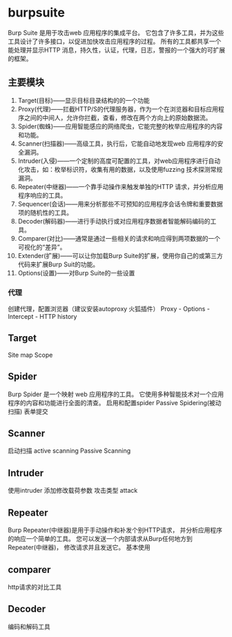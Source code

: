 # burpsuite
Burp Suite 是用于攻击web 应用程序的集成平台。
它包含了许多工具，并为这些工具设计了许多接口，以促进加快攻击应用程序的过程。
所有的工具都共享一个能处理并显示HTTP 消息，持久性，认证，代理，日志，警报的一个强大的可扩展的框架。

## 主要模块
1. Target(目标)——显示目标目录结构的的一个功能
2. Proxy(代理)——拦截HTTP/S的代理服务器，作为一个在浏览器和目标应用程序之间的中间人，允许你拦截，查看，修改在两个方向上的原始数据流。
3. Spider(蜘蛛)——应用智能感应的网络爬虫，它能完整的枚举应用程序的内容和功能。
4. Scanner(扫描器)——高级工具，执行后，它能自动地发现web 应用程序的安全漏洞。
5. Intruder(入侵)——一个定制的高度可配置的工具，对web应用程序进行自动化攻击，如：枚举标识符，收集有用的数据，以及使用fuzzing 技术探测常规漏洞。
6. Repeater(中继器)——一个靠手动操作来触发单独的HTTP 请求，并分析应用程序响应的工具。
7. Sequencer(会话)——用来分析那些不可预知的应用程序会话令牌和重要数据项的随机性的工具。
8. Decoder(解码器)——进行手动执行或对应用程序数据者智能解码编码的工具。
9. Comparer(对比)——通常是通过一些相关的请求和响应得到两项数据的一个可视化的“差异”。
10. Extender(扩展)——可以让你加载Burp Suite的扩展，使用你自己的或第三方代码来扩展Burp Suit的功能。
11. Options(设置)——对Burp Suite的一些设置

### 代理
创建代理，配置浏览器（建议安装autoproxy 火狐插件）
Proxy - Options - Intercept - HTTP history

## Target
Site map
Scope

## Spider
Burp Spider 是一个映射 web 应用程序的工具。
它使用多种智能技术对一个应用程序的内容和功能进行全面的清查。
启用和配置spider
Passive Spidering(被动扫描)
表单提交

## Scanner
启动扫描
 active scanning
 Passive Scanning

## Intruder
使用intruder
添加修改载荷参数
攻击类型
attack

## Repeater
Burp Repeater(中继器)是用于手动操作和补发个别HTTP请求，
并分析应用程序的响应一个简单的工具。
您可以发送一个内部请求从Burp任何地方到Repeater(中继器)，
修改请求并且发送它。
基本使用

## comparer
http请求的对比工具

## Decoder
编码和解码工具